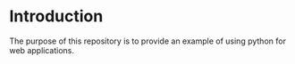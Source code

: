 # Introduction

The purpose of this repository is to provide an example of using
python for web applications.
